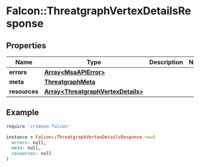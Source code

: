 # Falcon::ThreatgraphVertexDetailsResponse

## Properties

| Name | Type | Description | Notes |
| ---- | ---- | ----------- | ----- |
| **errors** | [**Array&lt;MsaAPIError&gt;**](MsaAPIError.md) |  |  |
| **meta** | [**ThreatgraphMeta**](ThreatgraphMeta.md) |  |  |
| **resources** | [**Array&lt;ThreatgraphVertexDetails&gt;**](ThreatgraphVertexDetails.md) |  |  |

## Example

```ruby
require 'crimson-falcon'

instance = Falcon::ThreatgraphVertexDetailsResponse.new(
  errors: null,
  meta: null,
  resources: null
)
```

